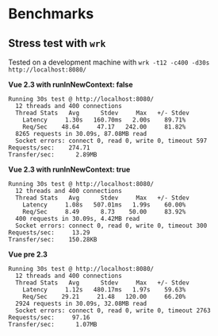 # Benchmarks

## Stress test with `wrk`

Tested on a development machine with `wrk -t12 -c400 -d30s http://localhost:8080/`

**Vue 2.3 with runInNewContext: false**

```
Running 30s test @ http://localhost:8080/
  12 threads and 400 connections
  Thread Stats   Avg      Stdev     Max   +/- Stdev
    Latency     1.30s   160.70ms   2.00s    89.71%
    Req/Sec    48.64     47.17   242.00     81.82%
  8265 requests in 30.09s, 87.08MB read
  Socket errors: connect 0, read 0, write 0, timeout 597
Requests/sec:    274.71
Transfer/sec:      2.89MB
```

**Vue 2.3 with runInNewContext: true**

```
Running 30s test @ http://localhost:8080/
  12 threads and 400 connections
  Thread Stats   Avg      Stdev     Max   +/- Stdev
    Latency     1.08s   507.01ms   1.99s    60.00%
    Req/Sec     8.49      8.73    50.00     83.92%
  400 requests in 30.09s, 4.42MB read
  Socket errors: connect 0, read 0, write 0, timeout 300
Requests/sec:     13.29
Transfer/sec:    150.28KB
```


**Vue pre 2.3**

```
Running 30s test @ http://localhost:8080/
  12 threads and 400 connections
  Thread Stats   Avg      Stdev     Max   +/- Stdev
    Latency     1.12s   480.17ms   1.97s    59.63%
    Req/Sec    29.21     21.48   120.00     66.20%
  2924 requests in 30.09s, 32.08MB read
  Socket errors: connect 0, read 0, write 0, timeout 2763
Requests/sec:     97.16
Transfer/sec:      1.07MB
```
